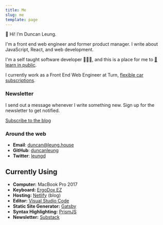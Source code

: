 ```yaml
---
title: Me
slug: me
template: page
---
```


👋 Hi! I’m Duncan Leung.

I'm a front end web engineer and former product manager. I write about JavaScript, React, and web development.

I'm a self taught software developer 👨🏻‍💻, and this is a
place for me to <a href="/learn"> 📝 learn in public</a>.

I currently work as a Front End Web Engineer at Turn, <a href="https://turncar.com" target="_blank">flexible car subscriptions</a>.

### Newsletter

I send out a message whenever I write something new. Sign up for the newsletter to get notified.

<a class="button" href="https://duncanleung.substack.com">Subscribe to the blog</a>

<!-- ![Me](../images/taniafull.jpg) -->

### Around the web

- **Email**: <a href="mailto:duncan[AT]leung[DOT]house" target="_blank">duncan@leung.house</a>
- **GitHub**: <a href="https://github.com/duncanleung" target="_blank">duncanleung</a>
- **Twitter**: <a href="https://twitter.com/leungd" target="_blank">leungd</a>

## Currently Using

- **Computer:** MacBook Pro 2017
- **Keyboard:** <a href="https://ergodox-ez.com/" target="_blank">ErgoDox EZ</a>
- **Hosting:** <a href="https://netlify.com" target="_blank">Netlify</a> (blog)<!-- , [Heroku](https://heroku.com) (API) -->
- **Editor:** <a href="https://code.visualstudio.com/" target="_blank">Visual Studio Code</a>
- **Static Site Generator:** <a href="https://gatsbyjs.org" target="_blank">Gatsby</a>
- **Syntax Highlighting:** <a href="http://prismjs.com/" target="_blank">PrismJS</a>
- **Newsletter:** <a href='https://substack.com' target='_blank'>Substack</a>
    <!-- - **Notes:** [SimpleNote](https://simplenote.com/) -->

<!-- ## Miscellaneous

- Won 3rd place for [Personal Developer Blog of the Year 2019](https://hackernoon.com/personal-developer-blog-of-the-year-hacker-noon-noonies-awards-2019-hz2tu32ql) -->
